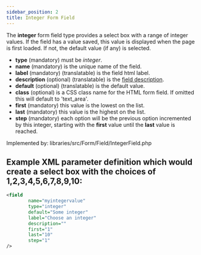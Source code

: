 ```yaml
---
sidebar_position: 2
title: Integer Form Field
---
```


The **integer** form field type provides a select box with a range of integer values. If the field has a value saved, this value is displayed when the page is first loaded. If not, the default value (if any) is selected.

- **type** (mandatory) must be *integer*.
- **name** (mandatory) is the unique name of the field.
- **label** (mandatory) (translatable) is the field html label.
- **description** (optional) (translatable) is the [field description](../standard-form-field-attributes.md#description).
- **default** (optional) (translatable) is the default value.
- **class** (optional) is a CSS class name for the HTML form field. If omitted this will default to 'text_area'.
- **first** (mandatory) this value is the lowest on the list.
- **last** (mandatory) this value is the highest on the list.
- **step** (mandatory) each option will be the previous option incremented by this integer, starting with the **first** value until the **last** value is reached.

Implemented by: libraries/src/Form/Field/IntegerField.php

## Example XML parameter definition which would create a select box with the choices of 1,2,3,4,5,6,7,8,9,10:

```xml
<field
        name="myintegervalue"
        type="integer"
        default="Some integer"
        label="Choose an integer"
        description=""
        first="1"
        last="10"
        step="1"
/>
```
